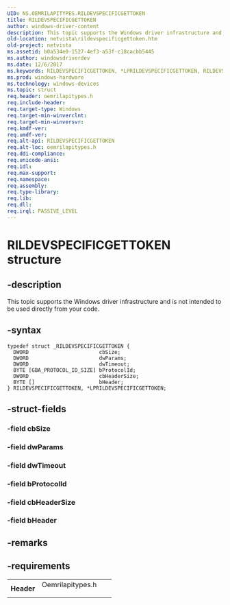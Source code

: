 ```yaml
---
UID: NS.OEMRILAPITYPES.RILDEVSPECIFICGETTOKEN
title: RILDEVSPECIFICGETTOKEN
author: windows-driver-content
description: This topic supports the Windows driver infrastructure and is not intended to be used directly from your code.
old-location: netvista\rildevspecificgettoken.htm
old-project: netvista
ms.assetid: b0a534e0-1527-4ef3-a53f-c18cacbb5445
ms.author: windowsdriverdev
ms.date: 12/6/2017
ms.keywords: RILDEVSPECIFICGETTOKEN, *LPRILDEVSPECIFICGETTOKEN, RILDEVSPECIFICGETTOKEN
ms.prod: windows-hardware
ms.technology: windows-devices
ms.topic: struct
req.header: oemrilapitypes.h
req.include-header: 
req.target-type: Windows
req.target-min-winverclnt: 
req.target-min-winversvr: 
req.kmdf-ver: 
req.umdf-ver: 
req.alt-api: RILDEVSPECIFICGETTOKEN
req.alt-loc: oemrilapitypes.h
req.ddi-compliance: 
req.unicode-ansi: 
req.idl: 
req.max-support: 
req.namespace: 
req.assembly: 
req.type-library: 
req.lib: 
req.dll: 
req.irql: PASSIVE_LEVEL
---
```


# RILDEVSPECIFICGETTOKEN structure



## -description
This topic supports the Windows driver infrastructure and is not intended to be used directly from your code.


## -syntax

````
typedef struct _RILDEVSPECIFICGETTOKEN {
  DWORD                       cbSize;
  DWORD                       dwParams;
  DWORD                       dwTimeout;
  BYTE [GBA_PROTOCOL_ID_SIZE] bProtocolId;
  DWORD                       cbHeaderSize;
  BYTE []                     bHeader;
} RILDEVSPECIFICGETTOKEN, *LPRILDEVSPECIFICGETTOKEN;
````


## -struct-fields

### -field cbSize


### -field dwParams


### -field dwTimeout


### -field bProtocolId


### -field cbHeaderSize


### -field bHeader


## -remarks


## -requirements
<table>
<tr>
<th width="30%">
Header
</th>
<td width="70%">
<dl>
<dt>Oemrilapitypes.h</dt>
</dl>
</td>
</tr>
</table>